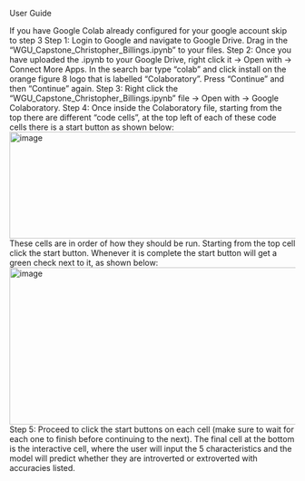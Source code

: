 User Guide

If you have Google Colab already configured for your google account skip to step 3
Step 1: Login to Google and navigate to Google Drive. Drag in the “WGU_Capstone_Christopher_Billings.ipynb” to your files.
Step 2: Once you have uploaded the .ipynb to your Google Drive, right click it -> Open with 
-> Connect More Apps. In the search bar type “colab” and click install on the orange figure 8 logo that is labelled “Colaboratory”. Press “Continue” and then “Continue” again.
Step 3: Right click the “WGU_Capstone_Christopher_Billings.ipynb” file -> Open with -> Google Colaboratory.
Step 4: Once inside the Colaboratory file, starting from the top there are different “code cells”, at the top left of each of these code cells there is a start button as shown below:
<img width="975" height="188" alt="image" src="https://github.com/user-attachments/assets/ebe97dd3-fb37-499a-8094-bd9af9324724" />
These cells are in order of how they should be run. Starting from the top cell click the start button. Whenever it is complete the start button will get a green check next to it, as shown below:
<img width="975" height="277" alt="image" src="https://github.com/user-attachments/assets/d55fae05-14d0-491f-9427-d1079d67bff4" />
Step 5: Proceed to click the start buttons on each cell (make sure to wait for each one to finish before continuing to the next). The final cell at the bottom is the interactive cell, where the user will input the 5 characteristics and the model will predict whether they are introverted or extroverted with accuracies listed.
